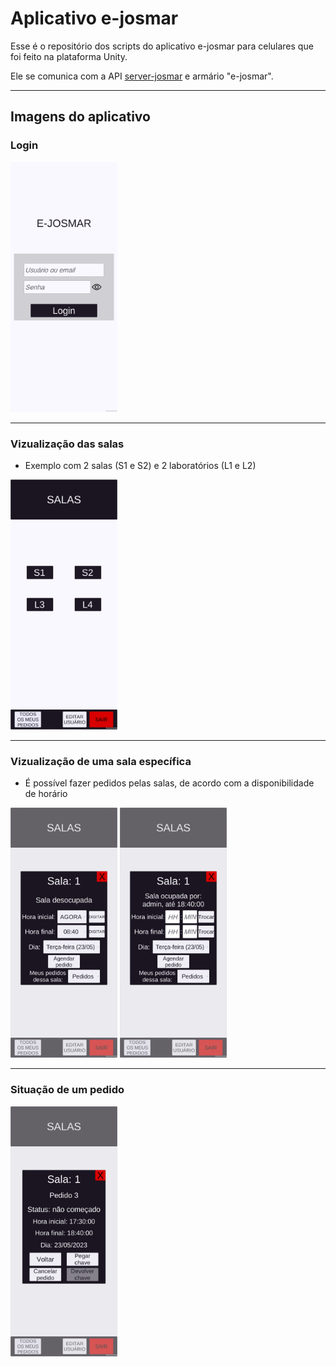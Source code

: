 # Aplicativo e-josmar

Esse é o repositório dos scripts do aplicativo e-josmar para celulares que foi feito na plataforma Unity.

Ele se comunica com a API [server-josmar](https://github.com/mocno/server-josmar) e armário "e-josmar".

---
## Imagens do aplicativo
### Login
<img src="imgs/login.png" alt="Login" height="400"/>

---
### Vizualização das salas
- Exemplo com 2 salas (S1 e S2) e 2 laboratórios (L1 e L2)

<img src="imgs/salas.png" alt="Salas" height="400"/>

---
### Vizualização de uma sala específica
- É possível fazer pedidos pelas salas, de acordo com a disponibilidade de horário

<img src="imgs/situacao-sala.png" alt="Situação de uma sala específica" height="400"/>
<img src="imgs/sala-ocupada.png" alt="Uma sala específica ocupada" height="400"/>

---
### Situação de um pedido
<img src="imgs/situacao-pedido.png" alt="Pedido específico e sua situação" height="400"/>
